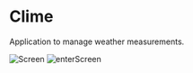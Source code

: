 Clime
=====

Application to manage weather measurements.

![Screen](https://dl.dropboxusercontent.com/u/219546/pub/projects/github_screens/clime1.png)
![enterScreen](https://dl.dropboxusercontent.com/u/219546/pub/projects/github_screens/clime2.png)
